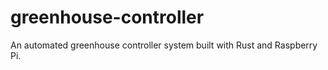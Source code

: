 # greenhouse-controller
An automated greenhouse controller system built with Rust and Raspberry Pi.
